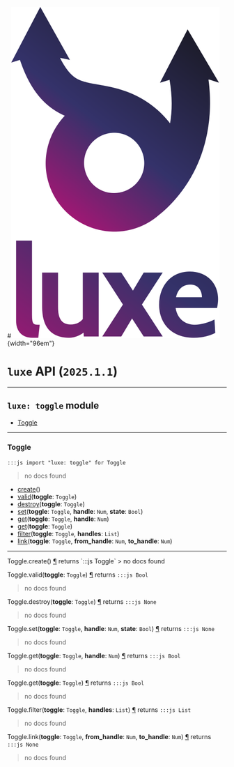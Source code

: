 #![](../../../images/luxe-dark.svg){width="96em"}

# `luxe` API (`2025.1.1`)  


---

## `luxe: toggle` module

- [Toggle](#toggle)   

---

### Toggle
`:::js import "luxe: toggle" for Toggle`
> no docs found

- [create](#Toggle.create)()
- [valid](#Toggle.valid)(**toggle**: `Toggle`)
- [destroy](#Toggle.destroy)(**toggle**: `Toggle`)
- [set](#Toggle.set+3)(**toggle**: `Toggle`, **handle**: `Num`, **state**: `Bool`)
- [get](#Toggle.get+2)(**toggle**: `Toggle`, **handle**: `Num`)
- [get](#Toggle.get)(**toggle**: `Toggle`)
- [filter](#Toggle.filter+2)(**toggle**: `Toggle`, **handles**: `List`)
- [link](#Toggle.link+3)(**toggle**: `Toggle`, **from_handle**: `Num`, **to_handle**: `Num`)

<hr/>
<endpoint module="luxe: toggle" class="Toggle" signature="create()"></endpoint>
<signature id="Toggle.create">Toggle.create()
<a class="headerlink" href="#Toggle.create" title="Permanent link">¶</a></signature>
<span class='api_ret'>returns</span> `:::js Toggle`
> no docs found   

<endpoint module="luxe: toggle" class="Toggle" signature="valid(toggle : Toggle)"></endpoint>
<signature id="Toggle.valid">Toggle.valid(**toggle**: `Toggle`)
<a class="headerlink" href="#Toggle.valid" title="Permanent link">¶</a></signature>
<span class='api_ret'>returns</span> `:::js Bool`
> no docs found   

<endpoint module="luxe: toggle" class="Toggle" signature="destroy(toggle : Toggle)"></endpoint>
<signature id="Toggle.destroy">Toggle.destroy(**toggle**: `Toggle`)
<a class="headerlink" href="#Toggle.destroy" title="Permanent link">¶</a></signature>
<span class='api_ret'>returns</span> `:::js None`
> no docs found   

<endpoint module="luxe: toggle" class="Toggle" signature="set(toggle : Toggle, handle : Num, state : Bool)"></endpoint>
<signature id="Toggle.set+3">Toggle.set(**toggle**: `Toggle`, **handle**: `Num`, **state**: `Bool`)
<a class="headerlink" href="#Toggle.set+3" title="Permanent link">¶</a></signature>
<span class='api_ret'>returns</span> `:::js None`
> no docs found   

<endpoint module="luxe: toggle" class="Toggle" signature="get(toggle : Toggle, handle : Num)"></endpoint>
<signature id="Toggle.get+2">Toggle.get(**toggle**: `Toggle`, **handle**: `Num`)
<a class="headerlink" href="#Toggle.get+2" title="Permanent link">¶</a></signature>
<span class='api_ret'>returns</span> `:::js Bool`
> no docs found   

<endpoint module="luxe: toggle" class="Toggle" signature="get(toggle : Toggle)"></endpoint>
<signature id="Toggle.get">Toggle.get(**toggle**: `Toggle`)
<a class="headerlink" href="#Toggle.get" title="Permanent link">¶</a></signature>
<span class='api_ret'>returns</span> `:::js Bool`
> no docs found   

<endpoint module="luxe: toggle" class="Toggle" signature="filter(toggle : Toggle, handles : List)"></endpoint>
<signature id="Toggle.filter+2">Toggle.filter(**toggle**: `Toggle`, **handles**: `List`)
<a class="headerlink" href="#Toggle.filter+2" title="Permanent link">¶</a></signature>
<span class='api_ret'>returns</span> `:::js List`
> no docs found   

<endpoint module="luxe: toggle" class="Toggle" signature="link(toggle : Toggle, from_handle : Num, to_handle : Num)"></endpoint>
<signature id="Toggle.link+3">Toggle.link(**toggle**: `Toggle`, **from_handle**: `Num`, **to_handle**: `Num`)
<a class="headerlink" href="#Toggle.link+3" title="Permanent link">¶</a></signature>
<span class='api_ret'>returns</span> `:::js None`
> no docs found   


